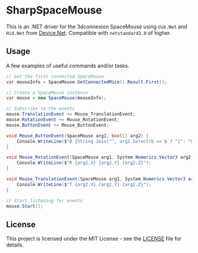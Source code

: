 # SharpSpaceMouse

This is an .NET driver for the 3dconnexion SpaceMouse using `Usb.Net` and `Hid.Net` from [Device.Net](https://github.com/MelbourneDeveloper/Device.Net). Compatible with `netstandard2.0` of higher.

## Usage

A few examples of useful commands and/or tasks.

```C#
// Get the first connected SpaceMouse
var mouseInfo = SpaceMouse.GetConnectedMice().Result.First();

// Create a SpaceMouse instance
var mouse = new SpaceMouse(mouseInfo);

// Subscribe to the events
mouse.TranslationEvent += Mouse_TranslationEvent;
mouse.RotationEvent += Mouse_RotationEvent;
mouse.ButtonEvent += Mouse_ButtonEvent;

void Mouse_ButtonEvent(SpaceMouse arg1, bool[] arg2) {
    Console.WriteLine($"B {String.Join("", arg2.Select(b => b ? "1": "0"))}");
}

void Mouse_RotationEvent(SpaceMouse arg1, System.Numerics.Vector3 arg2) {
    Console.WriteLine($"R {arg2.X} {arg2.Y} {arg2.Z}");
}

void Mouse_TranslationEvent(SpaceMouse arg1, System.Numerics.Vector3 arg2) {
    Console.WriteLine($"T {arg2.X} {arg2.Y} {arg2.Z}");
}

// Start listening for events
mouse.Start();
```

## License

This project is licensed under the MIT License - see the [LICENSE](LICENSE) file for details.